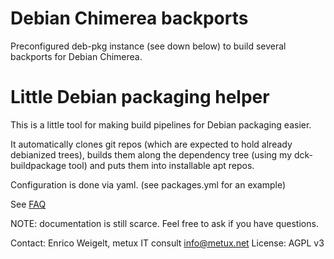 Debian Chimerea backports
==================================

Preconfigured deb-pkg instance (see down below) to build several
backports for Debian Chimerea.

Little Debian packaging helper
===============================

This is a little tool for making build pipelines for Debian packaging easier.

It automatically clones git repos (which are expected to hold already
debianized trees), builds them along the dependency tree (using my
dck-buildpackage tool) and puts them into installable apt repos.

Configuration is done via yaml. (see packages.yml for an example)

See [FAQ](FAQ.md)

NOTE: documentation is still scarce. Feel free to ask if you have questions.

Contact: Enrico Weigelt, metux IT consult <info@metux.net>
License: AGPL v3
